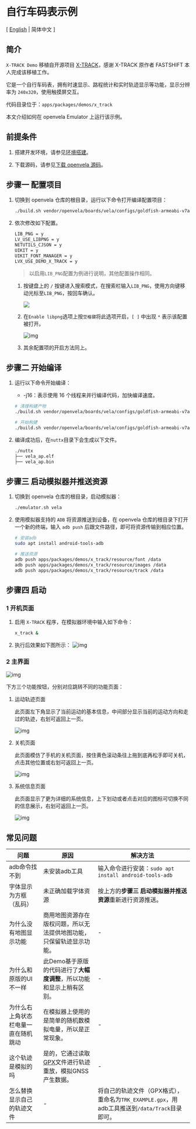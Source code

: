 # 自行车码表示例

\[ [English](X_Track.md) | 简体中文 \]

## 简介

`X-TRACK Demo` 移植自开源项目 [X-TRACK](https://github.com/FASTSHIFT/X-TRACK)，感谢 X-TRACK 原作者 FASTSHIFT 本人完成该移植工作。

它是一个自行车码表，拥有时速显示、路程统计和实时轨迹显示等功能，显示分辨率为 `240x320`，使用触摸屏交互。

代码目录位于：`apps/packages/demos/x_track`

本文介绍如何在 openvela Emulator 上运行该示例。


## 前提条件

1. 搭建开发环境，请参见[环境搭建](../Getting_Started/Set_up_the_development_environment_zh-cn.md)。

2. 下载源码，请参见[下载 openvela 源码](../Getting_Started/Download_Vela_sources_zh-cn.md)。


## 步骤一 配置项目

1. 切换到 openvela 仓库的根目录，运行以下命令打开编译配置项目：

    ```Bash
    ./build.sh vendor/openvela/boards/vela/configs/goldfish-armeabi-v7a-ap menuconfig
    ```

2. 依次修改如下配置。

    ```Bash
    LIB_PNG = y
    LV_USE_LIBPNG = y
    NETUTILS_CJSON = y
    UIKIT = y
    UIKIT_FONT_MANAGER = y
    LVX_USE_DEMO_X_TRACK = y
    ```

    > 以启用`LIB_PNG`配置为例进行说明，其他配置操作相同。
    1. 按键盘上的 `/` 按键进入搜索模式，在搜索栏输入`LIB_PNG`，使用方向键移动光标至`LIB_PNG`，按回车确认。

        ![](images/008.png)


    2. 在`Enable libpng`选项上按`空格键`将此选项开启，`[ ]` 中出现 `*` 表示该配置被打开。

        ![img](images/009.png)

    3. 其余配置项的开启方法同上。

## 步骤二 开始编译

1. 运行以下命令开始编译：

    - -j16：表示使用 16 个线程来并行编译代码，加快编译速度。

    ```Bash
    # 清理构建产物
    ./build.sh vendor/openvela/boards/vela/configs/goldfish-armeabi-v7a-ap distclean -j16

    # 开始构建
    ./build.sh vendor/openvela/boards/vela/configs/goldfish-armeabi-v7a-ap -j16
    ```

2. 编译成功后，在`nuttx`目录下会生成以下文件。

    ```Bash
    ./nuttx
    ├── vela_ap.elf
    ├── vela_ap.bin
    ```

## 步骤三 启动模拟器并推送资源

1. 切换到 openvela 仓库的根目录，启动模拟器：

    ```Bash
    ./emulator.sh vela
    ```

2. 使用模拟器支持的 `ADB` 将资源推送到设备，在 openvela 仓库的根目录下打开一个新的终端，输入 `adb push` 后跟文件路径，即可将资源传输到相应位置。

    ```Bash
    # 安装adb
    sudo apt install android-tools-adb

    # 推送资源
    adb push apps/packages/demos/x_track/resource/font /data
    adb push apps/packages/demos/x_track/resource/images /data
    adb push apps/packages/demos/x_track/resource/track /data
    ```

## 步骤四 启动

### 1 开机页面

1. 启用 `X-TRACK` 程序，在模拟器环境中输入如下命令：
    ```Bash
    x_track &
    ```

2. 执行后效果如下图所示：
    ![img](images/010.png)


### 2 主界面
![img](images/011.png)

下方三个功能按钮，分别对应跳转不同的功能页面：

1. 运动轨迹页面

    此页面左下角显示了当前运动的基本信息，中间部分显示当前的运动方向和走过的轨迹，右划可返回上一页。

    ![img](images/012.png)


2. 关机页面

    此页面模仿了手机的关机页面，按住黄色滚动条往上拖到底再松手即可关机，点击其他位置或右划可返回上一页。

    ![img](images/014.png)

3. 系统信息页面

    此页面显示了更为详细的系统信息，上下划动或者点击对应的图标可切换不同的信息展示，右划可返回上一页。

    ![img](images/013.png)

## 常见问题

| 问题                                   | 原因                                                         | 解决方法                                                     |
| -------------------------------------- | ------------------------------------------------------------ | ------------------------------------------------------------ |
| adb命令找不到                          | 未安装adb工具                                                | 输入命令进行安装：`sudo apt install android-tools-adb`       |
| 字体显示为方框（乱码）                 | 未正确加载字体资源                                           | 按上方的**步骤三 启动模拟器并推送资源**重新进行资源推送。                   |
| 为什么没有地图显示功能               | 商用地图资源存在版权问题，所以无法提供地图功能，只保留轨迹显示功能。 | -                                                            |
| 为什么和原版的UI不一样               | 此Demo基于原版的代码进行了**大幅度调整**，所以功能和显示上稍有区别。 | -                                                            |
| 为什么右上角状态栏电量一直在随机跳动 | 在模拟器上使用的是简单的随机数模拟电量，所以是正常现象。     | -                                                            |
| 这个轨迹是模拟的吗                   | 是的，它通过读取[GPX](https://zh.wikipedia.org/wiki/GPX)文件进行轨迹重放，模拟GNSS产生数据。 | -                                                            |
| 怎么替换显示自己的轨迹文件           | -                                                            | 将自己的轨迹文件（GPX格式），重命名为`TRK_EXAMPLE.gpx`，用adb工具推送到`/data/Track`目录即可。 |